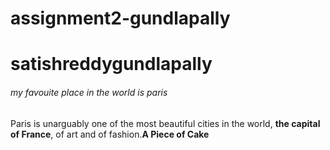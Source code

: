 # assignment2-gundlapally
# satishreddygundlapally
###### my favouite place in the world is paris

 Paris is unarguably one of the most beautiful cities in the world, **the capital of France**, of art and of fashion.**A Piece of Cake** 

 
